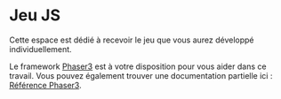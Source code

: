# Jeu JS

Cette espace est dédié à recevoir le jeu que vous aurez développé individuellement.

Le framework [Phaser3](https://phaser.io/phaser3) est à votre disposition pour vous aider dans ce travail.
Vous pouvez également trouver une documentation partielle ici : [Référence Phaser3](https://hepl.notion.site/9eb1d4418075438481a079cf8adc9acc?v=9472498ab8e14f7c8efecb11672ab931).
